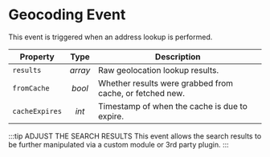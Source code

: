 # Geocoding Event

This event is triggered when an address lookup is performed.

| Property       | Type     | Description                                              |
|----------------|:--------:|----------------------------------------------------------|
| `results`      | _array_  | Raw geolocation lookup results.                          |
| `fromCache`    | _bool_   | Whether results were grabbed from cache, or fetched new. |
| `cacheExpires` | _int_    | Timestamp of when the cache is due to expire.            |

:::tip ADJUST THE SEARCH RESULTS
This event allows the search results to be further manipulated via a custom module or 3rd party plugin.
:::
